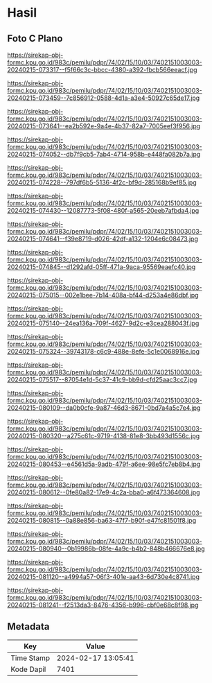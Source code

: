 # Hasil

## Foto C Plano

https://sirekap-obj-formc.kpu.go.id/983c/pemilu/pdpr/74/02/15/10/03/7402151003003-20240215-073317--f5f66c3c-bbcc-4380-a392-fbcb566eeacf.jpg

https://sirekap-obj-formc.kpu.go.id/983c/pemilu/pdpr/74/02/15/10/03/7402151003003-20240215-073459--7c856912-0588-4d1a-a3e4-50927c65de17.jpg

https://sirekap-obj-formc.kpu.go.id/983c/pemilu/pdpr/74/02/15/10/03/7402151003003-20240215-073641--ea2b592e-9a4e-4b37-82a7-7005eef3f956.jpg

https://sirekap-obj-formc.kpu.go.id/983c/pemilu/pdpr/74/02/15/10/03/7402151003003-20240215-074052--db7f9cb5-7ab4-4714-958b-e448fa082b7a.jpg

https://sirekap-obj-formc.kpu.go.id/983c/pemilu/pdpr/74/02/15/10/03/7402151003003-20240215-074228--797df6b5-5136-4f2c-bf9d-285168b9ef85.jpg

https://sirekap-obj-formc.kpu.go.id/983c/pemilu/pdpr/74/02/15/10/03/7402151003003-20240215-074430--12087773-5f08-480f-a565-20eeb7afbda4.jpg

https://sirekap-obj-formc.kpu.go.id/983c/pemilu/pdpr/74/02/15/10/03/7402151003003-20240215-074641--f39e8719-d026-42df-a132-1204e6c08473.jpg

https://sirekap-obj-formc.kpu.go.id/983c/pemilu/pdpr/74/02/15/10/03/7402151003003-20240215-074845--d1292afd-05ff-471a-9aca-95569eaefc40.jpg

https://sirekap-obj-formc.kpu.go.id/983c/pemilu/pdpr/74/02/15/10/03/7402151003003-20240215-075015--002e1bee-7b14-408a-bf44-d253a4e86dbf.jpg

https://sirekap-obj-formc.kpu.go.id/983c/pemilu/pdpr/74/02/15/10/03/7402151003003-20240215-075140--24ea136a-709f-4627-9d2c-e3cea288043f.jpg

https://sirekap-obj-formc.kpu.go.id/983c/pemilu/pdpr/74/02/15/10/03/7402151003003-20240215-075324--39743178-c6c9-488e-8efe-5c1e0068916e.jpg

https://sirekap-obj-formc.kpu.go.id/983c/pemilu/pdpr/74/02/15/10/03/7402151003003-20240215-075517--87054e1d-5c37-41c9-bb9d-cfd25aac3cc7.jpg

https://sirekap-obj-formc.kpu.go.id/983c/pemilu/pdpr/74/02/15/10/03/7402151003003-20240215-080109--da0b0cfe-9a87-46d3-8671-0bd7a4a5c7e4.jpg

https://sirekap-obj-formc.kpu.go.id/983c/pemilu/pdpr/74/02/15/10/03/7402151003003-20240215-080320--a275c61c-9719-4138-81e8-3bb493d1556c.jpg

https://sirekap-obj-formc.kpu.go.id/983c/pemilu/pdpr/74/02/15/10/03/7402151003003-20240215-080453--e4561d5a-9adb-479f-a6ee-98e5fc7eb8b4.jpg

https://sirekap-obj-formc.kpu.go.id/983c/pemilu/pdpr/74/02/15/10/03/7402151003003-20240215-080612--0fe80a82-17e9-4c2a-bba0-a6f473364608.jpg

https://sirekap-obj-formc.kpu.go.id/983c/pemilu/pdpr/74/02/15/10/03/7402151003003-20240215-080815--0a88e856-ba63-47f7-b90f-e47fc81501f8.jpg

https://sirekap-obj-formc.kpu.go.id/983c/pemilu/pdpr/74/02/15/10/03/7402151003003-20240215-080940--0b19986b-08fe-4a9c-b4b2-848b466676e8.jpg

https://sirekap-obj-formc.kpu.go.id/983c/pemilu/pdpr/74/02/15/10/03/7402151003003-20240215-081120--a4994a57-06f3-401e-aa43-6d730e4c8741.jpg

https://sirekap-obj-formc.kpu.go.id/983c/pemilu/pdpr/74/02/15/10/03/7402151003003-20240215-081241--f2513da3-8476-4356-b996-cbf0e68c8f98.jpg


## Metadata

| Key        | Value               |
| ---------- | ------------------- |
| Time Stamp | 2024-02-17 13:05:41 |
| Kode Dapil | 7401                |



